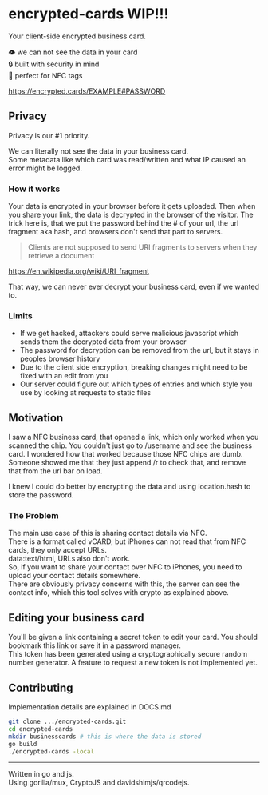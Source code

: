 # encrypted-cards WIP!!!

Your client-side encrypted business card.

👁 we can not see the data in your card  
🔒 built with security in mind  
📱 perfect for NFC tags  

https://encrypted.cards/EXAMPLE#PASSWORD

## Privacy

Privacy is our #1 priority.

We can literally not see the data in your business card.  
Some metadata like which card was read/written and what IP caused an error might be logged.

### How it works

Your data is encrypted in your browser before it gets uploaded.
Then when you share your link, the data is decrypted in the browser of the visitor.
The trick here is, that we put the password behind the # of your url, the url fragment aka hash, and browsers don't send that part to servers.

> Clients are not supposed to send URI fragments to servers when they retrieve a document

https://en.wikipedia.org/wiki/URI_fragment

That way, we can never ever decrypt your business card, even if we wanted to.

### Limits

- If we get hacked, attackers could serve malicious javascript which sends them the decrypted data from your browser
- The password for decryption can be removed from the url, but it stays in peoples browser history
- Due to the client side encryption, breaking changes might need to be fixed with an edit from you
- Our server could figure out which types of entries and which style you use by looking at requests to static files

## Motivation

I saw a NFC business card, that opened a link, which only worked when you scanned the chip.
You couldn't just go to /username and see the business card.
I wondered how that worked because those NFC chips are dumb.
Someone showed me that they just append /r to check that, and remove that from the url bar on load.

I knew I could do better by encrypting the data and using location.hash to store the password.

### The Problem

The main use case of this is sharing contact details via NFC.  
There is a format called vCARD, but iPhones can not read that from NFC cards, they only accept URLs.  
data:text/html, URLs also don't work.  
So, if you want to share your contact over NFC to iPhones, you need to upload your contact details somewhere.  
There are obviously privacy concerns with this, the server can see the contact info, which this tool solves with crypto as explained above.

## Editing your business card

You'll be given a link containing a secret token to edit your card. You should bookmark this link or save it in a password manager.  
This token has been generated using a cryptographically secure random number generator.
A feature to request a new token is not implemented yet.

## Contributing

Implementation details are explained in DOCS.md  

```sh
git clone .../encrypted-cards.git
cd encrypted-cards
mkdir businesscards # this is where the data is stored
go build
./encrypted-cards -local
```

--- 

Written in go and js.  
Using gorilla/mux, CryptoJS and davidshimjs/qrcodejs.  
